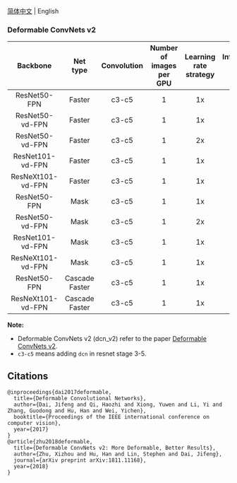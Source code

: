 [简体中文](README.md) | English
### Deformable ConvNets v2

| Backbone |  Net type | Convolution | Number of images per GPU | Learning rate strategy | Inference time (fps) | Box AP | Mask AP | Download | Config|
| :-------:| :--------:| :----------:| :----------------------: | :--------------------: | :------------------: | :----: | :-----: | :------: | :---: |
| ResNet50-FPN  | Faster | c3-c5 | 1 | 1x | - | 42.1 | - | [Model](https://paddledet.bj.bcebos.com/models/faster_rcnn_dcn_r50_fpn_1x_coco.pdparams) | [Config](https://github.com/PaddlePaddle/PaddleDetection/tree/release/2.3/configs/dcn/faster_rcnn_dcn_r50_fpn_1x_coco.yml) |
| ResNet50-vd-FPN | Faster | c3-c5 | 1 | 1x | - | 42.7 | - | [Model](https://paddledet.bj.bcebos.com/models/faster_rcnn_dcn_r50_vd_fpn_1x_coco.pdparams) | [Config](https://github.com/PaddlePaddle/PaddleDetection/tree/release/2.3/configs/dcn/faster_rcnn_dcn_r50_vd_fpn_1x_coco.yml) |
| ResNet50-vd-FPN | Faster | c3-c5 | 1 | 2x | - | 43.7 | - | [Model](https://paddledet.bj.bcebos.com/models/faster_rcnn_dcn_r50_vd_fpn_2x_coco.pdparams) | [Config](https://github.com/PaddlePaddle/PaddleDetection/tree/release/2.3/configs/dcn/faster_rcnn_dcn_r50_vd_fpn_2x_coco.yml) |
| ResNet101-vd-FPN     | Faster         | c3-c5   |    1      |   1x    |    -     |  45.1  |    -    | [Model](https://paddledet.bj.bcebos.com/models/faster_rcnn_dcn_r101_vd_fpn_1x_coco.pdparams) | [Config](https://github.com/PaddlePaddle/PaddleDetection/tree/release/2.3/configs/dcn/faster_rcnn_dcn_r101_vd_fpn_1x_coco.yml) |
| ResNeXt101-vd-FPN    | Faster         | c3-c5   |    1      |   1x    |    -     |  46.5  |    -    | [Model](https://paddledet.bj.bcebos.com/models/faster_rcnn_dcn_x101_vd_64x4d_fpn_1x_coco.pdparams) |[Config](https://github.com/PaddlePaddle/PaddleDetection/tree/release/2.3/configs/dcn/faster_rcnn_dcn_x101_vd_64x4d_fpn_1x_coco.yml) |
| ResNet50-FPN         | Mask           | c3-c5   |    1      |   1x    |    -     |  42.7  |   38.4   | [Model](https://paddledet.bj.bcebos.com/models/mask_rcnn_dcn_r50_fpn_1x_coco.pdparams) | [Config](https://github.com/PaddlePaddle/PaddleDetection/tree/release/2.3/configs/dcn/mask_rcnn_dcn_r50_fpn_1x_coco.yml) |
| ResNet50-vd-FPN      | Mask           | c3-c5   |    1      |   2x    |    -     |  44.6  |  39.8   | [Model](https://paddledet.bj.bcebos.com/models/mask_rcnn_dcn_r50_vd_fpn_2x_coco.pdparams) | [Config](https://github.com/PaddlePaddle/PaddleDetection/tree/release/2.3/configs/dcn/mask_rcnn_dcn_r50_vd_fpn_2x_coco.yml) |
| ResNet101-vd-FPN     | Mask           | c3-c5   |    1      |   1x    |    -     |  45.6 |  40.6  | [Model](https://paddledet.bj.bcebos.com/models/mask_rcnn_dcn_r101_vd_fpn_1x_coco.pdparams) | [Config](https://github.com/PaddlePaddle/PaddleDetection/tree/release/2.3/configs/dcn/mask_rcnn_dcn_r101_vd_fpn_1x_coco.yml) |
| ResNeXt101-vd-FPN    | Mask           | c3-c5   |    1      |   1x    |     -    |  47.3 |  42.0  | [Model](https://paddledet.bj.bcebos.com/models/mask_rcnn_dcn_x101_vd_64x4d_fpn_1x_coco.pdparams) | [Config](https://github.com/PaddlePaddle/PaddleDetection/tree/release/2.3/configs/dcn/mask_rcnn_dcn_x101_vd_64x4d_fpn_1x_coco.yml) |
| ResNet50-FPN         | Cascade Faster | c3-c5 |    1   |   1x    |  -   |  42.1  |    -    | [Model](https://paddledet.bj.bcebos.com/models/cascade_rcnn_dcn_r50_fpn_1x_coco.pdparams) | [Config](https://github.com/PaddlePaddle/PaddleDetection/tree/release/2.3/configs/dcn/cascade_rcnn_dcn_r50_fpn_1x_coco.yml) |
| ResNeXt101-vd-FPN    | Cascade Faster | c3-c5 |    1   |   1x    |    -   | 48.8 |  -  | [Model](https://paddledet.bj.bcebos.com/models/cascade_rcnn_dcn_x101_vd_64x4d_fpn_1x_coco.pdparams) | [Config](https://github.com/PaddlePaddle/PaddleDetection/tree/release/2.3/configs/dcn/cascade_rcnn_dcn_x101_vd_64x4d_fpn_1x_coco.yml) |


**Note:**

- Deformable ConvNets v2 (dcn_v2) refer to the paper [Deformable ConvNets v2](https://arxiv.org/abs/1811.11168).
- `c3-c5` means adding `dcn` in resnet stage 3-5.

## Citations
```
@inproceedings{dai2017deformable,
  title={Deformable Convolutional Networks},
  author={Dai, Jifeng and Qi, Haozhi and Xiong, Yuwen and Li, Yi and Zhang, Guodong and Hu, Han and Wei, Yichen},
  booktitle={Proceedings of the IEEE international conference on computer vision},
  year={2017}
}
@article{zhu2018deformable,
  title={Deformable ConvNets v2: More Deformable, Better Results},
  author={Zhu, Xizhou and Hu, Han and Lin, Stephen and Dai, Jifeng},
  journal={arXiv preprint arXiv:1811.11168},
  year={2018}
}
```
